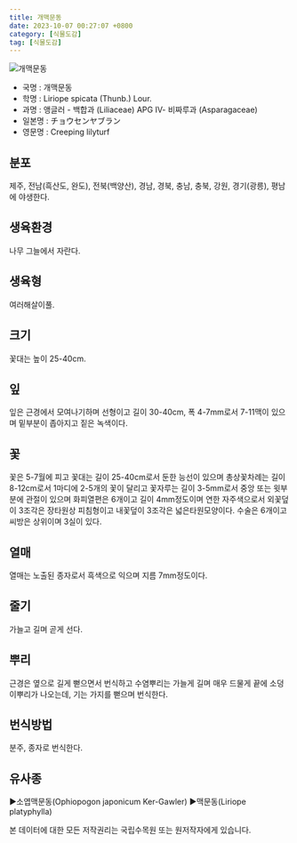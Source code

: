 ```yaml
---
title: 개맥문동
date: 2023-10-07 00:27:07 +0800
category: [식물도감]
tag: [식물도감]
---
```




![개맥문동](/fileUpload/plants/basic/Liliaceae/Liriope/5948/1_th2.JPG)
- 국명 : 개맥문동
- 학명 : Liriope spicata (Thunb.) Lour.
- 과명 : 앵글러 - 백합과 (Liliaceae) APG Ⅳ- 비짜루과 (Asparagaceae)
- 일본명 : チョウセンヤブラン
- 영문명 : Creeping lilyturf


## 분포
제주, 전남(흑산도, 완도), 전북(백양산), 경남, 경북, 충남, 충북, 강원, 경기(광릉), 평남에 야생한다.
## 생육환경
나무 그늘에서 자란다.
## 생육형
여러해살이풀.
## 크기
꽃대는 높이 25-40cm.
## 잎
잎은 근경에서 모여나기하며 선형이고 길이 30-40cm, 폭 4-7mm로서 7-11맥이 있으며 밑부분이 좁아지고 짙은 녹색이다.
## 꽃
꽃은 5-7월에 피고 꽃대는 길이 25-40cm로서 둔한 능선이 있으며 총상꽃차례는 길이 8-12cm로서 1마디에 2-5개의 꽃이 달리고 꽃자루는 길이 3-5mm로서 중앙 또는 윗부분에 관절이 있으며 화피열편은 6개이고 길이 4mm정도이며 연한 자주색으로서 외꽃덮이 3조각은 장타원상 피침형이고 내꽃덮이 3조각은 넓은타원모양이다. 수술은 6개이고 씨방은 상위이며 3실이 있다.
## 열매
열매는 노출된 종자로서 흑색으로 익으며 지름 7mm정도이다.
## 줄기
가늘고 길며 곧게 선다.
## 뿌리
근경은 옆으로 길게 뻗으면서 번식하고 수염뿌리는 가늘게 길며 매우 드물게 끝에 소덩이뿌리가 나오는데, 기는 가지를 뻗으며 번식한다.
## 번식방법
분주, 종자로 번식한다.
## 유사종
▶소엽맥문동(Ophiopogon japonicum Ker-Gawler) ▶맥문동(Liriope platyphylla)






본 데이터에 대한 모든 저작권리는 국립수목원 또는 원저작자에게 있습니다.
